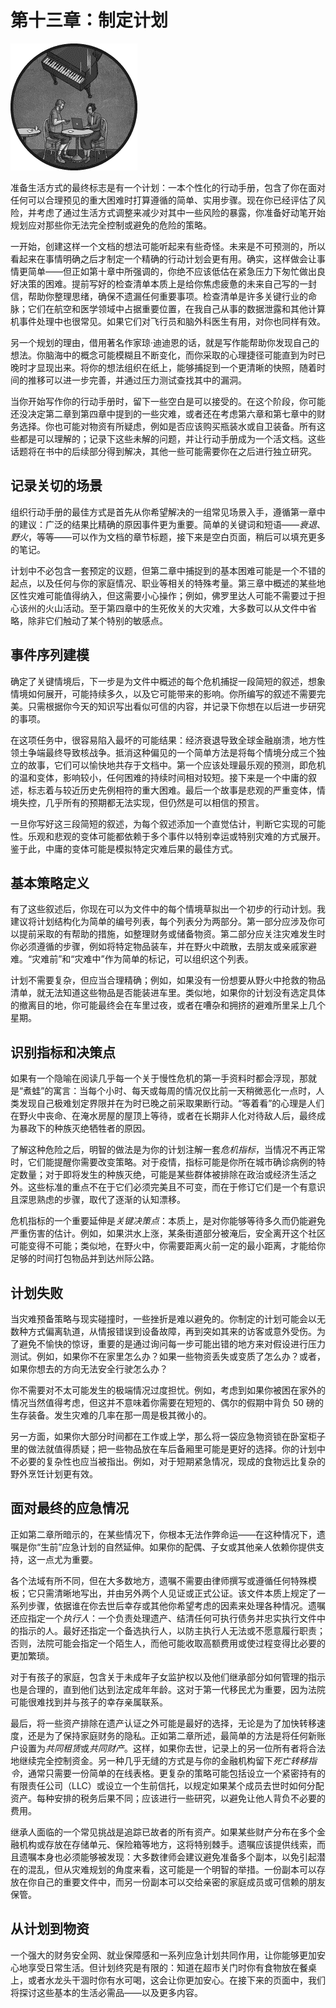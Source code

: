 # 第十三章：制定计划

![](img/chapterart.png)

准备生活方式的最终标志是有一个计划：一本个性化的行动手册，包含了你在面对任何可以合理预见的重大困难时打算遵循的简单、实用步骤。现在你已经评估了风险，并考虑了通过生活方式调整来减少对其中一些风险的暴露，你准备好动笔开始规划应对那些你无法完全控制或避免的危险的策略。

一开始，创建这样一个文档的想法可能听起来有些奇怪。未来是不可预测的，所以看起来在事情明确之后才制定一个精确的行动计划会更有用。确实，这样做会让事情更简单——但正如第十章中所强调的，你绝不应该低估在紧急压力下匆忙做出良好决策的困难。提前写好的检查清单本质上是给你焦虑疲惫的未来自己写的一封信，帮助你整理思绪，确保不遗漏任何重要事项。检查清单是许多关键行业的命脉；它们在航空和医学领域中占据重要位置，在我自己从事的数据泄露和其他计算机事件处理中也很常见。如果它们对飞行员和脑外科医生有用，对你也同样有效。

另一个规划的理由，借用著名作家琼·迪迪恩的话，就是写作能帮助你发现自己的想法。你脑海中的概念可能模糊且不断变化，而你采取的心理捷径可能直到为时已晚时才显现出来。将你的想法组织在纸上，能够捕捉到一个更清晰的快照，随着时间的推移可以进一步完善，并通过压力测试查找其中的漏洞。

当你开始写作你的行动手册时，留下一些空白是可以接受的。在这个阶段，你可能还没决定第二章到第四章中提到的一些灾难，或者还在考虑第六章和第七章中的财务选择。你也可能对物资有所疑虑，例如是否应该购买瓶装水或自卫装备。所有这些都是可以理解的；记录下这些未解的问题，并让行动手册成为一个活文档。这些话题将在书中的后续部分得到解决，其他一些可能需要你在之后进行独立研究。

## 记录关切的场景

组织行动手册的最佳方式是首先从你希望解决的一组常见场景入手，遵循第一章中的建议：广泛的结果比精确的原因事件更为重要。简单的关键词和短语——*衰退*、*野火*，等等——可以作为文档的章节标题，接下来是空白页面，稍后可以填充更多的笔记。

计划中不必包含一套预定的议题，但第二章中捕捉到的基本困难可能是一个不错的起点，以及任何与你的家庭情况、职业等相关的特殊考量。第三章中概述的某些地区性灾难可能值得纳入，但这需要小心操作；例如，佛罗里达人可能不需要过于担心该州的火山活动。至于第四章中的生死攸关的大灾难，大多数可以从文件中省略，除非它们触动了某个特别的敏感点。

## 事件序列建模

确定了关键情境后，下一步是为文件中概述的每个危机捕捉一段简短的叙述，想象情境如何展开，可能持续多久，以及它可能带来的影响。你所编写的叙述不需要完美。只需根据你今天的知识写出看似可信的内容，并记录下你想在以后进一步研究的事项。

在这项任务中，很容易陷入最坏的可能结果：经济衰退导致全球金融崩溃，地方性领土争端最终导致核战争。抵消这种偏见的一个简单方法是将每个情境分成三个独立的故事，它们可以愉快地共存于文档中。第一个应该处理最乐观的预测，即危机的温和变体，影响较小，任何困难的持续时间相对较短。接下来是一个中庸的叙述，标志着与较近历史先例相符的重大困难。最后一个故事是悲观的严重变体，情境失控，几乎所有的预期都无法实现，但仍然是可以相信的预言。

一旦你写好这三段简短的叙述，为每个叙述添加一个直觉估计，判断它实现的可能性。乐观和悲观的变体可能都依赖于多个事件以特别幸运或特别灾难的方式展开。鉴于此，中庸的变体可能是模拟特定灾难后果的最佳方式。

## 基本策略定义

有了这些叙述后，你现在可以为文件中的每个情境草拟出一个初步的行动计划。我建议将计划结构化为简单的编号列表，每个列表分为两部分。第一部分应涉及你可以提前采取的有帮助的措施，如整理财务或储备物资。第二部分应关注灾难发生时你必须遵循的步骤，例如将特定物品装车，并在野火中疏散，去朋友或亲戚家避难。“灾难前”和“灾难中”作为简单的标记，可以组织这个列表。

计划不需要复杂，但应当合理精确；例如，如果没有一份想要从野火中抢救的物品清单，就无法知道这些物品是否能装进车里。类似地，如果你的计划没有选定具体的撤离目的地，你可能最终会在车里过夜，或者在嘈杂和拥挤的避难所里呆上几个星期。

## 识别指标和决策点

如果有一个隐喻在阅读几乎每一个关于慢性危机的第一手资料时都会浮现，那就是“煮蛙”的寓言：当每个小时、每天或每周的情况仅比前一天稍微恶化一点时，人类发现自己极难划定界限并在为时已晚之前采取果断行动。“等着看”的心理是人们在野火中丧命、在淹水房屋的屋顶上等待，或者在长期非人化对待敌人后，最终成为暴政下的种族灭绝牺牲者的原因。

了解这种危险之后，明智的做法是为你的计划注解一套*危机指标*，当情况不再正常时，它们能提醒你需要改变策略。对于疫情，指标可能是你所在城市确诊病例的特定数量；对于即将发生的种族灭绝，可能是某些群体被排除在政治或经济生活之外。这些标准的重点不在于它们必须完美且不可变，而在于修订它们是一个有意识且深思熟虑的步骤，取代了逐渐的认知漂移。

危机指标的一个重要延伸是*关键决策点*：本质上，是对你能够等待多久而仍能避免严重伤害的估计。例如，如果洪水上涨，某条街道部分被淹后，安全离开这个社区可能变得不可能；类似地，在野火中，你需要距离火前一定的最小距离，才能给你足够的时间打包物品并到达州际公路。

## 计划失败

当灾难预备策略与现实碰撞时，一些挫折是难以避免的。你制定的计划可能会以无数种方式偏离轨道，从情报错误到设备故障，再到突如其来的访客或意外受伤。为了避免不愉快的惊讶，重要的是通过询问每一步可能出错的地方来对假设进行压力测试。例如，如果你不在家里怎么办？如果一些物资丢失或变质了怎么办？或者，如果你想去的方向无法安全行驶怎么办？

你不需要对不太可能发生的极端情况过度担忧。例如，考虑到如果你被困在家外的情况当然值得考虑，但这并不意味着你需要在短短的、偶尔的假期中背负 50 磅的生存装备。发生灾难的几率在那一周是极其微小的。

另一方面，如果你大部分时间都在工作或上学，那么将一袋应急物资锁在卧室柜子里的做法就值得质疑；把一些物品放在车后备厢里可能是更好的选择。你的计划中不必要的复杂性也应当被指出。例如，对于短期紧急情况，现成的食物远比复杂的野外烹饪计划更有效。

## 面对最终的应急情况

正如第二章所暗示的，在某些情况下，你根本无法作弊命运——在这种情况下，遗嘱是你“生前”应急计划的自然延伸。如果你的配偶、子女或其他亲人依赖你提供支持，这一点尤为重要。

各个法域有所不同，但在大多数地方，遗嘱不需要由律师撰写或遵循任何特殊模板；它只需清晰地写出，并由另外两个人见证或正式公证。该文件本质上规定了一系列步骤，依据谁在你去世后幸存或其他你希望考虑的因素来处理各种情况。遗嘱还应指定一个*执行人*：一个负责处理遗产、结清任何可执行债务并忠实执行文件中的指示的人。最好还指定一个备选执行人，以防主执行人无法或不愿意履行职责；否则，法院可能会指定一个陌生人，而他可能收取高额费用或使过程变得比必要的更加繁琐。

对于有孩子的家庭，包含关于未成年子女监护权以及他们继承部分如何管理的指示也是合理的，直到他们达到法定成年年龄。这对于第一代移民尤为重要，因为法院可能很难找到并与孩子的幸存亲属联系。

最后，将一些资产排除在遗产认证之外可能是最好的选择，无论是为了加快转移速度，还是为了保持家庭财务的隐私。正如第二章所述，最简单的方法是将任何新账户设置为*共同租赁*或*共同财产*。这样，如果你去世，记录上的另一位所有者将合法地继续完全控制资金。另一种几乎无缝的方式是与你的金融机构留下*死亡转移指令*，通常只需要一份简单的在线表格。更复杂的策略可能包括设立一个紧密持有的有限责任公司（LLC）或设立一个生前信托，以规定如果某个成员去世时如何分配资产。每种安排的税务后果不同；应该进行一些研究，以避免让他人背负不必要的费用。

继承人面临的一个常见挑战是追踪已故者的所有资产。如果某些财产分布在多个金融机构或存放在存储单元、保险箱等地方，这将特别棘手。遗嘱应该提供线索，而且遗嘱本身也必须能够被发现：大多数律师会建议避免准备多个副本，以免引起潜在的混乱，但从灾难规划的角度来看，这可能是一个明智的举措。一份副本可以存放在你自己的重要文件中，而另一份副本可以交给亲密的家庭成员或可信赖的朋友保管。

## 从计划到物资

一个强大的财务安全网、就业保障感和一系列应急计划共同作用，让你能够更加安心地享受日常生活。但计划终究是有限的：知道在超市关门时你有食物放在餐桌上，或者水龙头干涸时你有水可喝，这会让你更加安心。在接下来的页面中，我们将探讨这些基本的生活必需品——以及更多内容。
